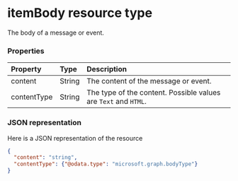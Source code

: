 # itemBody resource type

The body of a message or event.

### Properties
| Property	   | Type	|Description|
|:---------------|:--------|:----------|
|content|String|The content of the message or event.|
|contentType|String|The type of the content. Possible values are `Text` and `HTML`.|


### JSON representation

Here is a JSON representation of the resource

<!-- {
  "blockType": "resource",
  "optionalProperties": [

  ],
  "@odata.type": "microsoft.graph.itembody"
}-->

```json
{
  "content": "string",
  "contentType": {"@odata.type": "microsoft.graph.bodyType"}
}

```

<!-- uuid: 8fcb5dbc-d5aa-4681-8e31-b001d5168d79
2015-10-25 14:57:30 UTC -->
<!-- {
  "type": "#page.annotation",
  "description": "itemBody resource",
  "keywords": "",
  "section": "documentation",
  "tocPath": ""
}-->
